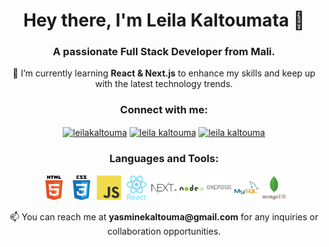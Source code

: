 <div align="center">
  <h1>Hey there, I'm Leila Kaltoumata 👋</h1>
  <h3>A passionate Full Stack Developer from Mali.</h3>

  <p>🌱 I’m currently learning <strong>React & Next.js</strong> to enhance my skills and keep up with the latest technology trends.</p>

  <h3>Connect with me:</h3>
  <p>
    <a href="https://twitter.com/leilakaltouma" target="_blank"><img align="center" src="https://raw.githubusercontent.com/rahuldkjain/github-profile-readme-generator/master/src/images/icons/Social/twitter.svg" alt="leilakaltouma" height="30" width="40" /></a>
    <a href="https://www.linkedin.com/in/le%C3%AFla-kaltouma/" target="_blank"><img align="center" src="https://raw.githubusercontent.com/rahuldkjain/github-profile-readme-generator/master/src/images/icons/Social/linked-in-alt.svg" alt="leila kaltouma" height="30" width="40" /></a>
    <a href="https://www.facebook.com/leilayasmine.kaltouma.1" target="_blank"><img align="center" src="https://raw.githubusercontent.com/rahuldkjain/github-profile-readme-generator/master/src/images/icons/Social/facebook.svg" alt="leila kaltouma" height="30" width="40" /></a>
  </p>

  <h3>Languages and Tools:</h3>
  <p>
    <img src="https://raw.githubusercontent.com/devicons/devicon/master/icons/html5/html5-original-wordmark.svg" alt="HTML5" height="40" width="40" />
    <img src="https://raw.githubusercontent.com/devicons/devicon/master/icons/css3/css3-original-wordmark.svg" alt="CSS3" height="40" width="40" />
    <img src="https://raw.githubusercontent.com/devicons/devicon/master/icons/javascript/javascript-original.svg" alt="JavaScript" height="40" width="40" />
    <img src="https://raw.githubusercontent.com/devicons/devicon/master/icons/react/react-original-wordmark.svg" alt="React" height="40" width="40" />
    <img src="https://raw.githubusercontent.com/devicons/devicon/master/icons/nextjs/nextjs-original-wordmark.svg" alt="Next.js" height="40" width="40" />
    <img src="https://raw.githubusercontent.com/devicons/devicon/master/icons/nodejs/nodejs-original-wordmark.svg" alt="Node.js" height="40" width="40" />
    <img src="https://raw.githubusercontent.com/devicons/devicon/master/icons/express/express-original-wordmark.svg" alt="Express.js" height="40" width="40" />
    <img src="https://raw.githubusercontent.com/devicons/devicon/master/icons/mysql/mysql-original-wordmark.svg" alt="MySQL" height="40" width="40" />
    <img src="https://raw.githubusercontent.com/devicons/devicon/master/icons/mongodb/mongodb-original-wordmark.svg" alt="MongoDB" height="40" width="40" />
  </p>

  <p>📫 You can reach me at <strong>yasminekaltouma@gmail.com</strong> for any inquiries or collaboration opportunities.</p>
</div>
